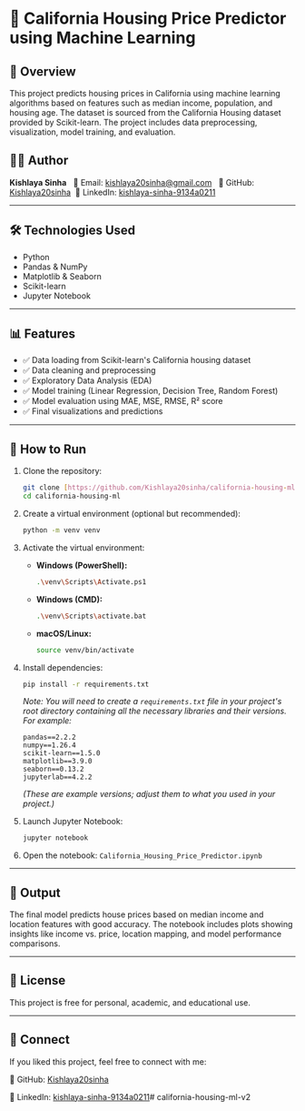 # 🏡 California Housing Price Predictor using Machine Learning

## 📌 Overview

This project predicts housing prices in California using machine learning algorithms based on features such as median income, population, and housing age. The dataset is sourced from the California Housing dataset provided by Scikit-learn. The project includes data preprocessing, visualization, model training, and evaluation.

## 👨‍💻 Author

**Kishlaya Sinha**  
📧 Email: kishlaya20sinha@gmail.com  
🔗 GitHub: [Kishlaya20sinha](https://github.com/Kishlaya20sinha) 
🔗 LinkedIn: [kishlaya-sinha-9134a0211](https://www.linkedin.com/in/kishlaya-sinha-9134a0211/)

---

## 🛠️ Technologies Used

- Python
- Pandas & NumPy
- Matplotlib & Seaborn
- Scikit-learn
- Jupyter Notebook

---

## 📊 Features

- ✅ Data loading from Scikit-learn's California housing dataset
- ✅ Data cleaning and preprocessing
- ✅ Exploratory Data Analysis (EDA)
- ✅ Model training (Linear Regression, Decision Tree, Random Forest)
- ✅ Model evaluation using MAE, MSE, RMSE, R² score
- ✅ Final visualizations and predictions

---

## 🚀 How to Run

1.  Clone the repository:

    ```bash
    git clone [https://github.com/Kishlaya20sinha/california-housing-ml.git](https://github.com/Kishlaya20sinha/california-housing-ml.git)
    cd california-housing-ml
    ```

2.  Create a virtual environment (optional but recommended):

    ```bash
    python -m venv venv
    ```

3.  Activate the virtual environment:

    * **Windows (PowerShell):**
        ```bash
        .\venv\Scripts\Activate.ps1
        ```
    * **Windows (CMD):**
        ```bash
        .\venv\Scripts\activate.bat
        ```
    * **macOS/Linux:**
        ```bash
        source venv/bin/activate
        ```

4.  Install dependencies:

    ```bash
    pip install -r requirements.txt
    ```
    *Note: You will need to create a `requirements.txt` file in your project's root directory containing all the necessary libraries and their versions. For example:*
    ```
    pandas==2.2.2
    numpy==1.26.4
    scikit-learn==1.5.0
    matplotlib==3.9.0
    seaborn==0.13.2
    jupyterlab==4.2.2
    ```
    *(These are example versions; adjust them to what you used in your project.)*

5.  Launch Jupyter Notebook:

    ```bash
    jupyter notebook
    ```

6.  Open the notebook: `California_Housing_Price_Predictor.ipynb`

---

## 📎 Output

The final model predicts house prices based on median income and location features with good accuracy. The notebook includes plots showing insights like income vs. price, location mapping, and model performance comparisons.

---

## 📎 License

This project is free for personal, academic, and educational use.

---

## 🙌 Connect

If you liked this project, feel free to connect with me:

🔗 GitHub: [Kishlaya20sinha](https://github.com/Kishlaya20sinha)

🔗 LinkedIn: [kishlaya-sinha-9134a0211](https://www.linkedin.com/in/kishlaya-sinha-9134a0211/)#   c a l i f o r n i a - h o u s i n g - m l - v 2  
 